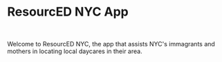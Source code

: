 # ResourcED NYC App
 <br>

Welcome to ResourcED NYC, the app that assists NYC's immagrants and mothers in locating local daycares in their area.
<!---Landing Page/Main Screen Screenshot

Installation Guide
Tell the person how to install your app.
Include config files and any needed information (including dummy data) to run your app

The Journey So Far / How The App Works
Answer the “why?” for your app, what does this app answer as a problem?
What Can It Do?
Feature 1 (Profile Making)
Words - what it does, how you get into the app.
Screenshot of feature 1
Screenshot of feature 1
Feature 2 (Overview of All Destinations)
Tell me what feature 2 does
Screenshot of feature 2
Feature 3 (Add a New Destination)
Tell me what feature 3 does
Screenshot of feature 3
Feature 4 (Overview of All Wanderspots)
Tell me what feature 4 does
Screenshot of feature 4
The Future
What you see in the future for your app
Some constraints to be aware of
Additional feature implementation--->

